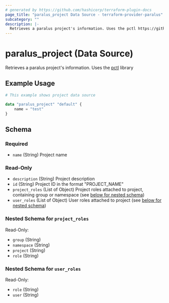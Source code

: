 ```yaml
---
# generated by https://github.com/hashicorp/terraform-plugin-docs
page_title: "paralus_project Data Source - terraform-provider-paralus"
subcategory: ""
description: |-
  Retrieves a paralus project's information. Uses the pctl https://github.com/paralus/cli library
---
```


# paralus_project (Data Source)

Retrieves a paralus project's information. Uses the [pctl](https://github.com/paralus/cli) library

## Example Usage

```terraform
# This example shows project data source

data "paralus_project" "default" {
    name = "test"
}
```

<!-- schema generated by tfplugindocs -->
## Schema

### Required

- `name` (String) Project name

### Read-Only

- `description` (String) Project description
- `id` (String) Project ID in the format "PROJECT_NAME"
- `project_roles` (List of Object) Project roles attached to project, containing group or namespace (see [below for nested schema](#nestedatt--project_roles))
- `user_roles` (List of Object) User roles attached to project (see [below for nested schema](#nestedatt--user_roles))

<a id="nestedatt--project_roles"></a>
### Nested Schema for `project_roles`

Read-Only:

- `group` (String)
- `namespace` (String)
- `project` (String)
- `role` (String)


<a id="nestedatt--user_roles"></a>
### Nested Schema for `user_roles`

Read-Only:

- `role` (String)
- `user` (String)


